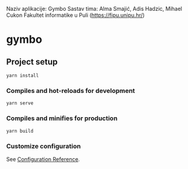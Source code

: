 Naziv aplikacije: Gymbo
Sastav tima: Alma Smajić, Adis Hadzic, Mihael Cukon
Fakultet informatike u Puli (https://fipu.unipu.hr/)

# gymbo

## Project setup
```
yarn install
```

### Compiles and hot-reloads for development
```
yarn serve
```

### Compiles and minifies for production
```
yarn build
```

### Customize configuration
See [Configuration Reference](https://cli.vuejs.org/config/).

